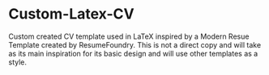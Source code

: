 # Custom-Latex-CV
Custom created CV template used in LaTeX inspired by a Modern Resue Template created by ResumeFoundry. This is not a direct copy and will take as its main inspiration for its basic design and will use other templates as a style.

